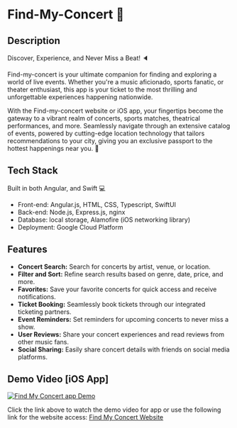 # Find-My-Concert :date:

## Description
Discover, Experience, and Never Miss a Beat! :speaker:

Find-my-concert is your ultimate companion for finding and exploring a world of live events. Whether you're a music aficionado, sports fanatic, or theater enthusiast, this app is your ticket to the most thrilling and unforgettable experiences happening nationwide.

With the Find-my-concert website or iOS app, your fingertips become the gateway to a vibrant realm of concerts, sports matches, theatrical performances, and more. Seamlessly navigate through an extensive catalog of events, powered by cutting-edge location technology that tailors recommendations to your city, giving you an exclusive passport to the hottest happenings near you. :musical_note:

## Tech Stack 
Built in both Angular, and Swift :computer:
- Front-end: Angular.js, HTML, CSS, Typescript, SwiftUI
- Back-end: Node.js, Express.js, nginx
- Database: local storage, Alamofire (iOS networking library)
- Deployment: Google Cloud Platform

## Features
- **Concert Search:** Search for concerts by artist, venue, or location.
- **Filter and Sort:** Refine search results based on genre, date, price, and more.
- **Favorites:** Save your favorite concerts for quick access and receive notifications.
- **Ticket Booking:** Seamlessly book tickets through our integrated ticketing partners.
- **Event Reminders:** Set reminders for upcoming concerts to never miss a show.
- **User Reviews:** Share your concert experiences and read reviews from other music fans.
- **Social Sharing:** Easily share concert details with friends on social media platforms.

## Demo Video [iOS App]
[![Find My Concert app Demo](https://img.youtube.com/vi/VIDEO_ID_HERE/0.jpg)](https://www.youtube.com/watch?v=VIDEO_ID_HERE)

Click the link above to watch the demo video for app or use the following link for the website access: 
[Find My Concert Website]([https://angular-app-events.wl.r.appspot.com/search])
